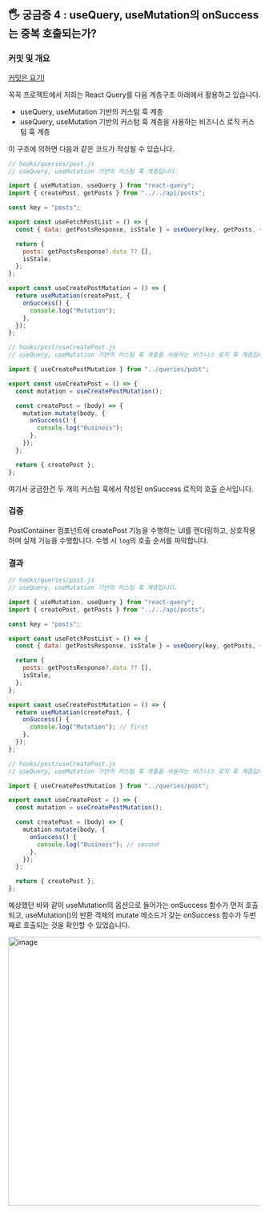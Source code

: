 ## 🖐 궁금증 4 : useQuery, useMutation의 onSuccess는 중복 호출되는가?

### 커밋 및 개요

[커밋은 요기!](https://github.com/juunzzi/react-query-playground/commit/6ab35643af40f80aa673633c37bd87c35235eebf)

꼭꼭 프로젝트에서 저희는 React Query를 다음 계층구조 아래에서 활용하고 있습니다.

- useQuery, useMutation 기반의 커스텀 훅 계층
- useQuery, useMutation 기반의 커스텀 훅 계층을 사용하는 비즈니스 로직 커스텀 훅 계층

이 구조에 의하면 다음과 같은 코드가 작성될 수 있습니다.

```jsx
// hooks/queries/post.js
// useQuery, useMutation 기반의 커스텀 훅 계층입니다.

import { useMutation, useQuery } from "react-query";
import { createPost, getPosts } from "../../api/posts";

const key = "posts";

export const useFetchPostList = () => {
  const { data: getPostsResponse, isStale } = useQuery(key, getPosts, {});

  return {
    posts: getPostsResponse?.data ?? [],
    isStale,
  };
};

export const useCreatePostMutation = () => {
  return useMutation(createPost, {
    onSuccess() {
      console.log("Mutation");
    },
  });
};
```

```jsx
// hooks/post/useCreatePost.js
// useQuery, useMutation 기반의 커스텀 훅 계층을 사용하는 비즈니스 로직 훅 계층입니다.

import { useCreatePostMutation } from "../queries/post";

export const useCreatePost = () => {
  const mutation = useCreatePostMutation();

  const createPost = (body) => {
    mutation.mutate(body, {
      onSuccess() {
        console.log("Business");
      },
    });
  };

  return { createPost };
};
```

여기서 궁금한건 두 개의 커스텀 훅에서 작성된 onSuccess 로직의 호출 순서입니다.

### 검증

PostContainer 컴포넌트에 createPost 기능을 수행하는 UI를 렌더링하고, 상호작용하며 실제 기능을 수행합니다. 수행 시 `log`의 호출 순서를 파악합니다.

### 결과

```jsx
// hooks/queries/post.js
// useQuery, useMutation 기반의 커스텀 훅 계층입니다.

import { useMutation, useQuery } from "react-query";
import { createPost, getPosts } from "../../api/posts";

const key = "posts";

export const useFetchPostList = () => {
  const { data: getPostsResponse, isStale } = useQuery(key, getPosts, {});

  return {
    posts: getPostsResponse?.data ?? [],
    isStale,
  };
};

export const useCreatePostMutation = () => {
  return useMutation(createPost, {
    onSuccess() {
      console.log("Mutation"); // first
    },
  });
};
```

```jsx
// hooks/post/useCreatePost.js
// useQuery, useMutation 기반의 커스텀 훅 계층을 사용하는 비즈니스 로직 훅 계층입니다.

import { useCreatePostMutation } from "../queries/post";

export const useCreatePost = () => {
  const mutation = useCreatePostMutation();

  const createPost = (body) => {
    mutation.mutate(body, {
      onSuccess() {
        console.log("Business"); // second
      },
    });
  };

  return { createPost };
};
```

예상했던 바와 같이 useMutation의 옵션으로 들어가는 onSuccess 함수가 먼저 호출되고, useMutation()의 반환 객체의 mutate 메소드가 갖는 onSuccess 함수가 두번째로 호출되는 것을 확인할 수 있었습니다.

<img width="537" alt="image" src="https://user-images.githubusercontent.com/78349600/187074412-f03d84f3-cb86-4247-836a-a03389602e12.png">

